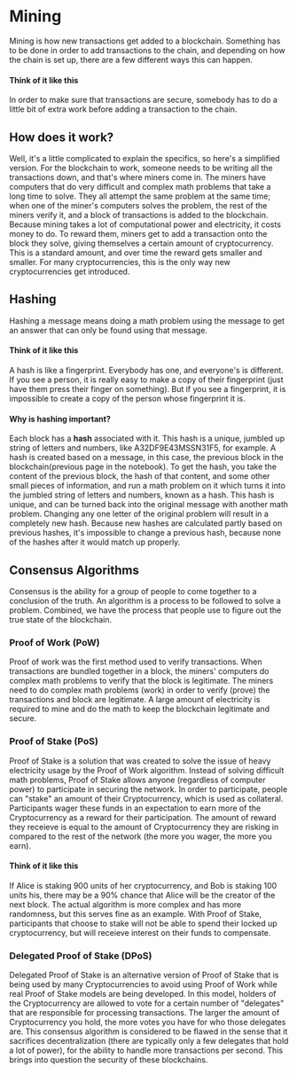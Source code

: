 # Mining
Mining is how new transactions get added to a blockchain. Something has to be done in order to add transactions to the chain, and depending on how the chain is set up, there are a few different ways this can happen.

#### Think of it like this
In order to make sure that transactions are secure, somebody has to do a little bit of extra work before adding a transaction to the chain.

## How does it work?
Well, it's a little complicated to explain the specifics, so here's a simplified version. For the blockchain to work, someone needs to be writing all the transactions down, and that's where miners come in. The miners have computers that do very difficult and complex math problems that take a long time to solve. They all attempt the same problem at the same time; when one of the miner's computers solves the problem, the rest of the miners verify it, and a block of transactions is added to the blockchain. Because mining takes a lot of computational power and electricity, it costs money to do. To reward them, miners get to add a transaction onto the block they solve, giving themselves a certain amount of cryptocurrency. This is a standard amount, and over time the reward gets smaller and smaller. For many cryptocurrencies, this is the only way new cryptocurrencies get introduced.

## Hashing
Hashing a message means doing a math problem using the message to get an answer that can only be found using that message.

#### Think of it like this
A hash is like a fingerprint. Everybody has one, and everyone's is different. If you see a person, it is really easy to make a copy of their fingerprint (just have them press their finger on something). But if you see a fingerprint, it is impossible to create a copy of the person whose fingerprint it is. 

#### Why is hashing important?
Each block has a **hash** associated with it. This hash is a unique, jumbled up string of letters and numbers, like A32DF9E43MSSN31F5, for example. A hash is created based on a message, in this case, the previous block in the blockchain(previous page in the notebook). To get the hash, you take the content of the previous block, the hash of that content, and some other small pieces of information, and run a math problem on it which turns it into the jumbled string of letters and numbers, known as a hash. This hash is unique, and can be turned back into the original message with another math problem. Changing any one letter of the original problem will result in a completely new hash. Because new hashes are calculated partly based on previous hashes, it's impossible to change a previous hash, because none of the hashes after it would match up properly.

## Consensus Algorithms
Consensus is the ability for a group of people to come together to a conclusion of the truth. An algorithm is a process to be followed to solve a problem. Combined, we have the process that people use to figure out the true state of the blockchain.

### Proof of Work (PoW)
Proof of work was the first method used to verify transactions. When transactions are bundled together in a block, the miners' computers do complex math problems to verify that the block is legitimate. The miners need to do complex math problems (work) in order to verify (prove) the transactions and block are legitimate. A large amount of electricity is required to mine and do the math to keep the blockchain legitimate and secure.

### Proof of Stake (PoS)
Proof of Stake is a solution that was created to solve the issue of heavy electricity usage by the Proof of Work algorithm. Instead of solving difficult math problems, Proof of Stake allows anyone (regardless of computer power) to participate in securing the network. In order to participate, people can "stake" an amount of their Cryptocurrency, which is used as collateral. Participants wager these funds in an expectation to earn more of the Cryptocurrency as a reward for their participation. The amount of reward they receieve is equal to the amount of Cryptocurrency they are risking in compared to the rest of the network (the more you wager, the more you earn).

#### Think of it like this
If Alice is staking 900 units of her cryptocurrency, and Bob is staking 100 units his, there may be a 90% chance that Alice will be the creator of the next block. The actual algorithm is more complex and has more randomness, but this serves fine as an example. With Proof of Stake, participants that choose to stake will not be able to spend their locked up cryptocurrency, but will receieve interest on their funds to compensate.

### Delegated Proof of Stake (DPoS)
Delegated Proof of Stake is an alternative version of Proof of Stake that is being used by many Cryptocurrencies to avoid using Proof of Work while real Proof of Stake models are being developed. In this model, holders of the Cryptocurrency are allowed to vote for a certain number of "delegates" that are responsible for processing transactions. The larger the amount of Cryptocurrency you hold, the more votes you have for who those delegates are. This consensus algorithm is considered to be flawed in the sense that it sacrifices decentralization (there are typically only a few delegates that hold a lot of power), for the ability to handle more transactions per second. This brings into question the security of these blockchains.
